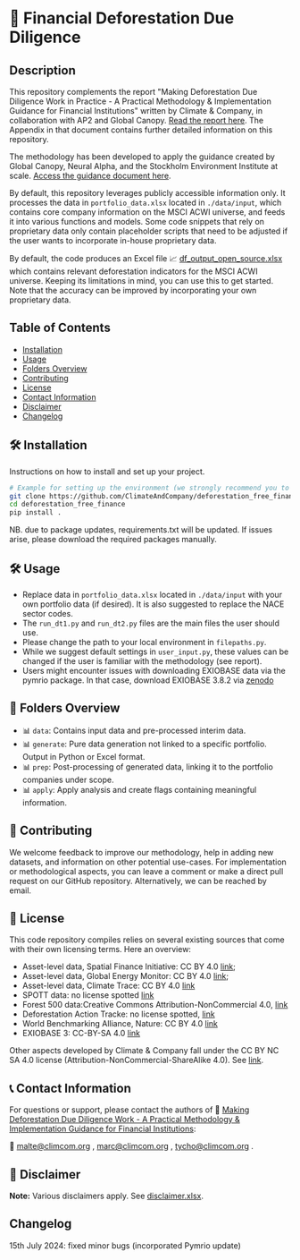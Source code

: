 
# 🌳 Financial Deforestation Due Diligence

## Description

This repository complements the report "Making Deforestation Due Diligence Work in Practice - A Practical Methodology & Implementation Guidance for Financial Institutions" written by Climate & Company, in collaboration with AP2 and Global Canopy. [Read the report here](https://climateandcompany.org/publications/making-deforestation-due-diligence-work-in-practice). The Appendix in that document contains further detailed information on this repository.

The methodology has been developed to apply the guidance created by Global Canopy, Neural Alpha, and the Stockholm Environment Institute at scale. [Access the guidance document here](https://guidance.globalcanopy.org/further-guidance/due-diligence-towards-deforestation-free-finance/).

By default, this repository leverages publicly accessible information only. It processes the data in `portfolio_data.xlsx` located in `./data/input`, which contains core company information on the MSCI ACWI universe, and feeds it into various functions and models. Some code snippets that rely on proprietary data only contain placeholder scripts that need to be adjusted if the user wants to incorporate in-house proprietary data.

By default, the code produces an Excel file 📈  [df_output_open_source.xlsx](https://github.com/ClimateAndCompany/deforestation_free_finance/raw/main/data/output/df_output_open_source.xlsx) which contains relevant deforestation indicators for the MSCI ACWI universe. Keeping its limitations in mind, you can use this to get started. Note that the accuracy can be improved by incorporating your own proprietary data.


## Table of Contents

- [Installation](#-installation)
- [Usage](#-usage)
- [Folders Overview](#-folders-overview)
- [Contributing](#-contributing)
- [License](#-license)
- [Contact Information](#-contact-information)
- [Disclaimer](#-disclaimer)
- [Changelog](#changelog)

## 🛠 Installation

Instructions on how to install and set up your project.

```bash
# Example for setting up the environment (we strongly recommend you to first create a dedicated venv)
git clone https://github.com/ClimateAndCompany/deforestation_free_finance.git
cd deforestation_free_finance
pip install . 
```

NB. due to package updates, requirements.txt will be updated. If issues arise, please download the
required packages manually.

## 🛠 Usage

- Replace data in `portfolio_data.xlsx` located in `./data/input` with your own portfolio data (if desired). It is also suggested to replace the NACE sector codes.
- The `run_dt1.py` and `run_dt2.py` files are the main files the user should use.
- Please change the path to your local environment in `filepaths.py`.
- While we suggest default settings in `user_input.py`, these values can be changed if the user is familiar with the methodology (see report).
- Users might encounter issues with downloading EXIOBASE data via the pymrio package. In that case, download EXIOBASE 3.8.2 via [zenodo](https://zenodo.org/records/5589597)


## 📁 Folders Overview

- 📊 `data`: Contains input data and pre-processed interim data.
- 📊 `generate`: Pure data generation not linked to a specific portfolio. Output in Python or Excel format.
- 📊 `prep`: Post-processing of generated data, linking it to the portfolio companies under scope.
- 📊 `apply`: Apply analysis and create flags containing meaningful information.

## 🤝 Contributing

We welcome feedback to improve our methodology, help in adding new datasets, and information on other potential use-cases. For implementation or methodological aspects, you can leave a comment or make a direct pull request on our GitHub repository. Alternatively, we can be reached by email.

## 📝 License

This code repository compiles relies on several existing sources that come with their own licensing terms. Here an overview:
- Asset-level data, Spatial Finance Initiative: CC BY 4.0 [link](https://www.cgfi.ac.uk/spatial-finance-initiative/);
- Asset-level data, Global Energy Monitor: CC BY 4.0 [link](https://globalenergymonitor.org/projects/global-coal-plant-tracker/download-data/);
- Asset-level data, Climate Trace: CC BY 4.0 [link](https://climatetrace.org/data) 
- SPOTT data: no license spotted [link](https://www.spott.org/)
- Forest 500 data:Creative Commons Attribution-NonCommercial 4.0, [link](https://forest500.org/terms-and-conditions/)
- Deforestation Action Tracke: no license spotted, [link](https://globalcanopy.org/what-we-do/corporate-performance/deforestation-action-tracker/)
- World Benchmarking Alliance, Nature: CC BY 4.0 [link](https://www.worldbenchmarkingalliance.org/nature-benchmark/) 
- EXIOBASE 3: CC-BY-SA 4.0 [link](https://www.exiobase.eu/index.php/terms-of-use)

Other aspects developed by Climate & Company fall under the CC BY NC SA 4.0 license (Attribution-NonCommercial-ShareAlike 4.0). See [link](https://creativecommons.org/licenses/by-nc-sa/4.0/deed.en).

## 📞 Contact Information

For questions or support, please contact the authors of 📃 [Making Deforestation Due Diligence Work - A Practical Methodology & Implementation Guidance for Financial Institutions](https://climateandcompany.org/publications/making-deforestation-due-diligence-work-in-practice):

💌 malte@climcom.org , marc@climcom.org , tycho@climcom.org . 

## 🔄 Disclaimer

**Note:** Various disclaimers apply. See [disclaimer.xlsx](https://github.com/ClimateAndCompany/deforestation_free_finance/raw/main/data/input/disclaimer.xlsx).

## Changelog

15th July 2024: fixed minor bugs (incorporated Pymrio update)
